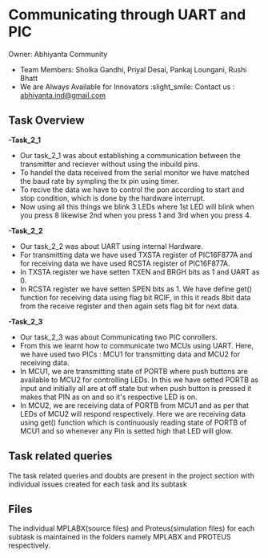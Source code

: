 # Communicating through UART and PIC
 Owner: Abhiyanta Community
* Team Members: 
    Sholka Gandhi, Priyal Desai, Pankaj Loungani, Rushi Bhatt   
* We are Always Available for Innovators :slight_smile: Contact us : abhiyanta.ind@gmail.com 

## Task Overview
**-Task_2_1**

* Our task_2_1 was about establishing a communication between the transmitter and reciever without using the inbuild pins.
* To handel the data received from the serial monitor we have matched the baud rate by sympling the tx pin using timer.
* To recive the data we have to control the pon according to start and stop condition, which is done by the hardware interrupt.
* Now using all this things we blink 3 LEDs where 1st LED will blink when you press 8 likewise 2nd when you press 1 and 3rd when you press 4.<br/> 

**-Task_2_2**
  
* Our task_2_2 was about UART using internal Hardware.
* For transmitting data we have used TXSTA register of PIC16F877A and for receiving data we have used RCSTA register of PIC16F877A.
* In TXSTA register we have setten TXEN and BRGH bits as 1 and UART as 0. 
* In RCSTA register we have setten SPEN bits as 1. We have define get() function for receiving data using flag bit RCIF, in this it reads 8bit data from the receive register and then again sets flag bit for next data.<br/>

**-Task_2_3**
  
* Our task_2_3 was about Communicating two PIC conrollers.
* From this we learnt how to communicate two MCUs using UART. Here, we have used two PICs : MCU1 for transmitting data and MCU2 for receiving data.
* In MCU1, we are transmitting state of PORTB where push buttons are available to MCU2 for controlling LEDs. In this we have setted PORTB as input and initially all are at off state but when push button is pressed it makes that PIN as on and so it's respective LED is on.
* In MCU2, we are receiving data of PORTB from MCU1 and as per that LEDs of MCU2 will respond respectively. Here we are receiving data using get() function which is continuously reading state of PORTB of MCU1 and so whenever any Pin is setted high that LED will glow. 
## Task related queries 

The task related queries and doubts are present in the project section with individual issues created for each task and its subtask

## Files 

The individual MPLABX(source files) and Proteus(simulation files) for each subtask is maintained in the folders namely MPLABX and PROTEUS respectively.


